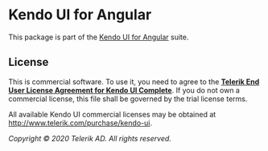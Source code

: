 # Kendo UI for Angular

This package is part of the [Kendo UI for Angular](http://www.telerik.com/kendo-angular-ui/) suite.

## License

This is commercial software. To use it, you need to agree to the [**Telerik End User License Agreement for Kendo UI Complete**](http://www.telerik.com/purchase/license-agreement/kendo-ui-complete). If you do not own a commercial license, this file shall be governed by the trial license terms.

All available Kendo UI commercial licenses may be obtained at http://www.telerik.com/purchase/kendo-ui.

*Copyright © 2020 Telerik AD. All rights reserved.*
